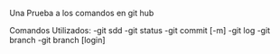 Una Prueba a los comandos en git hub

Comandos Utilizados:
-git sdd
-git status
-git commit [-m]
-git log
-git branch
-git branch [login]